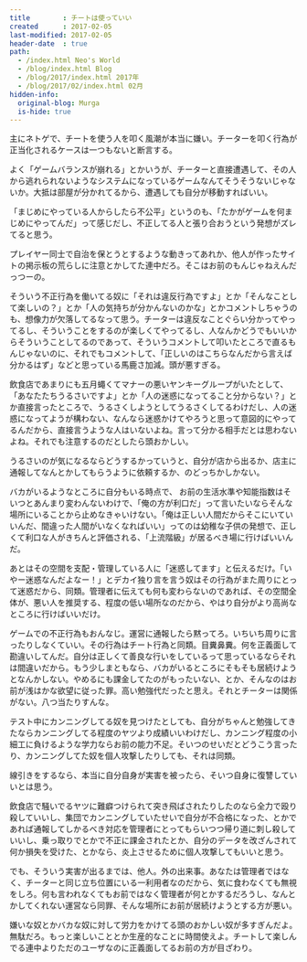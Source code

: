 ```yaml
---
title        : チートは使っていい
created      : 2017-02-05
last-modified: 2017-02-05
header-date  : true
path:
  - /index.html Neo's World
  - /blog/index.html Blog
  - /blog/2017/index.html 2017年
  - /blog/2017/02/index.html 02月
hidden-info:
  original-blog: Murga
  is-hide: true
---
```


主にネトゲで、チートを使う人を叩く風潮が本当に嫌い。チーターを叩く行為が正当化されるケースは一つもないと断言する。

よく「ゲームバランスが崩れる」とかいうが、チーターと直接遭遇して、その人から逃れられないようなシステムになっているゲームなんてそうそうないじゃないか。大抵は部屋が分かれてるから、遭遇しても自分が移動すればいい。

「まじめにやっている人からしたら不公平」というのも、「たかがゲームを何まじめにやってんだ」って感じだし、不正してる人と張り合おうという発想がズレてると思う。

プレイヤー同士で自治を保とうとするような動きってあれか、他人が作ったサイトの掲示板の荒らしに注意とかしてた連中だろ。そこはお前のもんじゃねえんだっつーの。

そういう不正行為を働いてる奴に「それは違反行為ですよ」とか「そんなことして楽しいの？」とか「人の気持ちが分かんないのかな」とかコメントしちゃうのも、想像力が欠落してるなって思う。チーターは違反なことぐらい分かってやってるし、そういうことをするのが楽しくてやってるし、人なんかどうでもいいからそういうことしてるのであって、そういうコメントして叩いたところで直るもんじゃないのに、それでもコメントして、「正しいのはこちらなんだから言えば分かるはず」などと思っている馬鹿さ加減。頭が悪すぎる。

飲食店であまりにも五月蠅くてマナーの悪いヤンキーグループがいたとして、「あなたたちうるさいですよ」とか「人の迷惑になってること分からない？」とか直接言ったところで、うるさくしようとしてうるさくしてるわけだし、人の迷惑になってようが構わない、なんなら迷惑かけてやろうと思って意図的にやってるんだから、直接言うような人はいないよね。言って分かる相手だとは思わないよね。それでも注意するのだとしたら頭おかしい。

うるさいのが気になるならどうするかっていうと、自分が店から出るか、店主に通報してなんとかしてもらうように依頼するか、のどっちかしかない。

バカがいるようなところに自分もいる時点で、 お前の生活水準や知能指数はそいつとあんまり変わんないわけで、「俺の方が利口だ」って言いたいならそんな場所にいることから止めなきゃいけない。「俺は正しい人間だからそこにいていいんだ、間違った人間がいなくなればいい」ってのは幼稚な子供の発想で、正しくて利口な人がきちんと評価される、「上流階級」が居るべき場に行けばいいんだ。

あとはその空間を支配・管理している人に「迷惑してます」と伝えるだけ。「いやー迷惑なんだよなー！」とデカイ独り言を言う奴はその行為がまた周りにとって迷惑だから、同類。管理者に伝えても何も変わらないのであれば、その空間全体が、悪い人を推奨する、程度の低い場所なのだから、やはり自分がより高尚なところに行けばいいだけ。

ゲームでの不正行為もおんなじ。運営に通報したら黙ってろ。いちいち周りに言ったりしなくていい。その行為はチート行為と同類。目糞鼻糞。何を正義面して勘違いしてんだ。自分は正しくて善良な行いをしているって思っているならそれは間違いだから。もう少しまともなら、バカがいるところにそもそも居続けようとなんかしない。やめるにも課金してたのがもったいない、とか、そんなのはお前が浅はかな欲望に従った罪。高い勉強代だったと思え。それとチーターは関係がない。八つ当たりすんな。

テスト中にカンニングしてる奴を見つけたとしても、自分がちゃんと勉強してきたならカンニングしてる程度のヤツより成績いいわけだし、カンニング程度の小細工に負けるような学力ならお前の能力不足。そいつのせいだとどうこう言ったり、カンニングしてた奴を個人攻撃したりしても、それは同類。

線引きをするなら、本当に自分自身が実害を被ったら、そいつ自身に復讐していいとは思う。

飲食店で騒いでるヤツに難癖つけられて突き飛ばされたりしたのなら全力で殴り殺していいし、集団でカンニングしていたせいで自分が不合格になった、とかであれば通報してしかるべき対応を管理者にとってもらいつつ帰り道に刺し殺していいし、乗っ取りでとかで不正に課金されたとか、自分のデータを改ざんされて何か損失を受けた、とかなら、炎上させるために個人攻撃してもいいと思う。

でも、そういう実害が出るまでは、他人。外の出来事。あなたは管理者ではなく、チーターと同じ立ち位置にいる一利用者なのだから、気に食わなくても無視をしろ。何も言われなくてもお前ではなく管理者が何とかするだろうし、なんとかしてくれない運営なら同罪、そんな場所にお前が居続けようとする方が悪い。

嫌いな奴とかバカな奴に対して労力をかけてる頭のおかしい奴が多すぎんだよ。無駄だろ。もっと楽しいこととか生産的なことに時間使えよ。チートして楽しんでる連中よりただのユーザなのに正義面してるお前の方が目ざわり。
